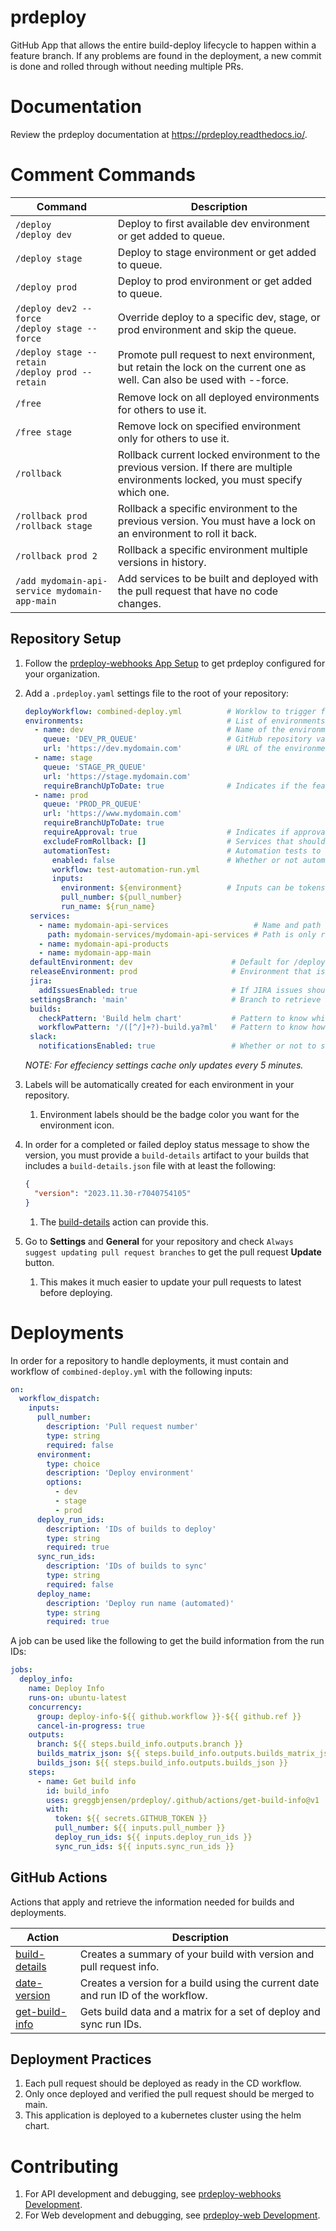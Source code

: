 # prdeploy
GitHub App that allows the entire build-deploy lifecycle to happen within a feature branch.  If any problems are found in the deployment, a new commit is done and rolled through without needing multiple PRs.

# Documentation
Review the prdeploy documentation at https://prdeploy.readthedocs.io/.

# Comment Commands

| Command                                              | Description                                                                                                                         |
| ---------------------------------------------------- | ----------------------------------------------------------------------------------------------------------------------------------- |
| `/deploy`<br>`/deploy dev`                           | Deploy to first available dev environment or get added to queue.                                                                    |
| `/deploy stage`                                      | Deploy to stage environment or get added to queue.                                                                                  |
| `/deploy prod`                                       | Deploy to prod environment or get added to queue.                                                                                   |
| `/deploy dev2 --force`<br>`/deploy stage --force`    | Override deploy to a specific dev, stage, or prod environment and skip the queue.                                                   |
| `/deploy stage --retain`<br>`/deploy prod --retain`  | Promote pull request to next environment, but retain the lock on the current one as well. Can also be used with --force.            |
| `/free`                                              | Remove lock on all deployed environments for others to use it.                                                                      |
| `/free stage`                                        | Remove lock on specified environment only for others to use it.                                                                     |
| `/rollback`                                          | Rollback current locked environment to the previous version. If there are multiple environments locked, you must specify which one. |
| `/rollback prod`<br>`/rollback stage`                | Rollback a specific environment to the previous version. You must have a lock on an environment to roll it back.                    |
| `/rollback prod 2`                                   | Rollback a specific environment multiple versions in history.                                                                       |
| `/add mydomain-api-service mydomain-app-main`        | Add services to be built and deployed with the pull request that have no code changes.                                              |

## Repository Setup

1. Follow the [prdeploy-webhooks App Setup](/prdeploy-webhooks/README.md#app-setup) to get prdeploy configured for your organization.
2. Add a `.prdeploy.yaml` settings file to the root of your repository:

   ```yaml
   deployWorkflow: combined-deploy.yml          # Worklow to trigger for deployments to an environment.
   environments:                                # List of environments to be used.
     - name: dev                                # Name of the environment in GitHub Environments.
       queue: 'DEV_PR_QUEUE'                    # GitHub repository variable for queue, if there are multiple of the same evironment use the same queue.
       url: 'https://dev.mydomain.com'          # URL of the environment the deployment is for.
     - name: stage
       queue: 'STAGE_PR_QUEUE'
       url: 'https://stage.mydomain.com'
       requireBranchUpToDate: true              # Indicates if the feature branch must be up to date with main to deploy.
     - name: prod
       queue: 'PROD_PR_QUEUE'
       url: 'https://www.mydomain.com'
       requireBranchUpToDate: true
       requireApproval: true                    # Indicates if approval is needed for deployment to continue.
       excludeFromRollback: []                  # Services that should not be rolled back in this environment, such as databases.
       automationTest:                          # Automation tests to run and report on as part of the pull request deploy.
         enabled: false                         # Whether or not automation test run should be triggered.
         workflow: test-automation-run.yml
         inputs:
           environment: ${environment}          # Inputs can be tokens bound from pull request deploy, or hard coded values.
           pull_number: ${pull_number}
           run_name: ${run_name}
    services:
      - name: mydomain-api-services                   # Name and path of services that can be deployed for /add command.
        path: mydomain-services/mydomain-api-services # Path is only required if it is not a folder on the root.
      - name: mydomain-api-products
      - name: mydomain-app-main
    defaultEnvironment: dev                      # Default for /deploy only.
    releaseEnvironment: prod                     # Environment that is used for final releases.
    jira:
      addIssuesEnabled: true                     # If JIRA issues should be read from branch and added to PR.
    settingsBranch: 'main'                       # Branch to retrieve repo settings from.
    builds:
      checkPattern: 'Build helm chart'           # Pattern to know which checks are builds.
      workflowPattern: '/([^/]+?)-build.ya?ml'   # Pattern to know how to extract the build name from the workflow file.
    slack:
      notificationsEnabled: true                 # Whether or not to send Slack notifications.
    ```

   _NOTE: For effeciency settings cache only updates every 5 minutes._

3. Labels will be automatically created for each environment in your repository.
   1. Environment labels should be the badge color you want for the environment icon.
4. In order for a completed or failed deploy status message to show the version, you must provide a `build-details` artifact to your builds that includes a `build-details.json` file with at least the following:

   ```json
   {
     "version": "2023.11.30-r7040754105"
   }
   ```

   1. The [build-details](/.github/actions/build-details/README.md#build-details-action) action can provide this.

5. Go to **Settings** and **General** for your repository and check `Always suggest updating pull request branches` to get the pull request **Update** button.
   1. This makes it much easier to update your pull requests to latest before deploying.

# Deployments

In order for a repository to handle deployments, it must contain and workflow of `combined-deploy.yml` with the following inputs:

```yaml
on:
  workflow_dispatch:
    inputs:
      pull_number:
        description: 'Pull request number'
        type: string
        required: false
      environment:
        type: choice
        description: 'Deploy environment'
        options:
          - dev
          - stage
          - prod
      deploy_run_ids:
        description: 'IDs of builds to deploy'
        type: string
        required: true
      sync_run_ids:
        description: 'IDs of builds to sync'
        type: string
        required: false
      deploy_name:
        description: 'Deploy run name (automated)'
        type: string
        required: true
```

A job can be used like the following to get the build information from the run IDs:

```yaml
jobs:
  deploy_info:
    name: Deploy Info
    runs-on: ubuntu-latest
    concurrency:
      group: deploy-info-${{ github.workflow }}-${{ github.ref }}
      cancel-in-progress: true
    outputs:
      branch: ${{ steps.build_info.outputs.branch }}
      builds_matrix_json: ${{ steps.build_info.outputs.builds_matrix_json }}
      builds_json: ${{ steps.build_info.outputs.builds_json }}
    steps:
      - name: Get build info
        id: build_info
        uses: greggbjensen/prdeploy/.github/actions/get-build-info@v1
        with:
          token: ${{ secrets.GITHUB_TOKEN }}
          pull_number: ${{ inputs.pull_number }}
          deploy_run_ids: ${{ inputs.deploy_run_ids }}
          sync_run_ids: ${{ inputs.sync_run_ids }}
```

## GitHub Actions
Actions that apply and retrieve the information needed for builds and deployments.

| Action                                                                            | Description                                                                      |
|-----------------------------------------------------------------------------------|----------------------------------------------------------------------------------|
| [build-details](/.github/actions/build-details/README.md#build-details-action)    | Creates a summary of your build with version and pull request info.              |
| [date-version](/.github/actions/date-version/README.md#date-version-action)       | Creates a version for a build using the current date and run ID of the workflow. |
| [get-build-info](/.github/actions/get-build-info/README.md#get-build-info-action) | Gets build data and a matrix for a set of deploy and sync run IDs.               |


## Deployment Practices

1. Each pull request should be deployed as ready in the CD workflow.
2. Only once deployed and verified the pull request should be merged to main.
3. This application is deployed to a kubernetes cluster using the helm chart.

# Contributing

1. For API development and debugging, see [prdeploy-webhooks Development](/prdeploy-webhooks/README.md#development).
2. For Web development and debugging, see [prdeploy-web Development](/prdeploy-web/README.md#development).
